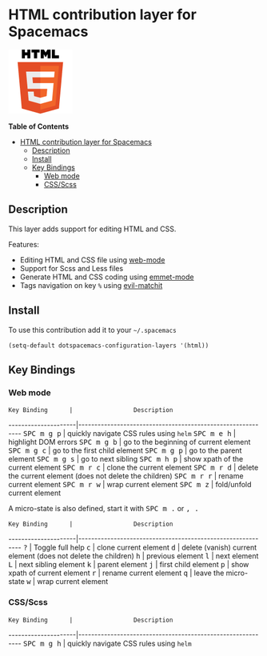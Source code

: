 # HTML contribution layer for Spacemacs

![logo](img/html.png)

<!-- markdown-toc start - Don't edit this section. Run M-x markdown-toc/generate-toc again -->
**Table of Contents**

- [HTML contribution layer for Spacemacs](#html-contribution-layer-for-spacemacs)
    - [Description](#description)
    - [Install](#install)
    - [Key Bindings](#key-bindings)
        - [Web mode](#web-mode)
        - [CSS/Scss](#cssscss)

<!-- markdown-toc end -->

## Description

This layer adds support for editing HTML and CSS.

Features:
- Editing HTML and CSS file using [web-mode][]
- Support for Scss and Less files
- Generate HTML and CSS coding using [emmet-mode][]
- Tags navigation on key `%` using [evil-matchit][]

## Install

To use this contribution add it to your `~/.spacemacs`

```elisp
(setq-default dotspacemacs-configuration-layers '(html))
```

## Key Bindings

### Web mode

    Key Binding      |                 Description
---------------------|------------------------------------------------------------
<kbd>SPC m g p</kbd> | quickly navigate CSS rules using `helm`
<kbd>SPC m e h</kbd> | highlight DOM errors
<kbd>SPC m g b</kbd> | go to the beginning of current element
<kbd>SPC m g c</kbd> | go to the first child element
<kbd>SPC m g p</kbd> | go to the parent element
<kbd>SPC m g s</kbd> | go to next sibling
<kbd>SPC m h p</kbd> | show xpath of the current element
<kbd>SPC m r c</kbd> | clone the current element
<kbd>SPC m r d</kbd> | delete the current element (does not delete the children)
<kbd>SPC m r r</kbd> | rename current element
<kbd>SPC m r w</kbd> | wrap current element
<kbd>SPC m z</kbd>   | fold/unfold current element

A micro-state is also defined, start it with <kbd>SPC m .</kbd> or
<kbd>, .</kbd>

    Key Binding      |                 Description
---------------------|------------------------------------------------------------
<kbd>?</kbd>         | Toggle full help
<kbd>c</kbd>         | clone current element
<kbd>d</kbd>         | delete (vanish) current element (does not delete the children)
<kbd>h</kbd>         | previous element
<kbd>l</kbd>         | next element
<kbd>L</kbd>         | next sibling element
<kbd>k</kbd>         | parent element
<kbd>j</kbd>         | first child element
<kbd>p</kbd>         | show xpath of current element
<kbd>r</kbd>         | rename current element
<kbd>q</kbd>         | leave the micro-state
<kbd>w</kbd>         | wrap current element

### CSS/Scss

    Key Binding      |                 Description
---------------------|------------------------------------------------------------
<kbd>SPC m g h</kbd> | quickly navigate CSS rules using `helm`

[web-mode]: http://web-mode.org/
[emmet-mode]: https://github.com/smihica/emmet-mode
[evil-matchit]: https://github.com/redguardtoo/evil-matchit


